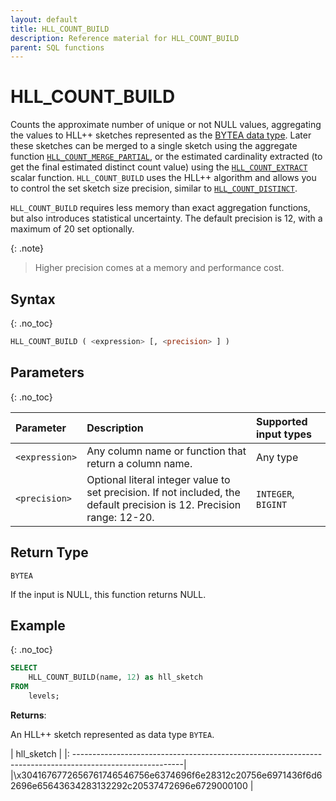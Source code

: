 ```yaml
---
layout: default
title: HLL_COUNT_BUILD
description: Reference material for HLL_COUNT_BUILD
parent: SQL functions
---
```



# HLL_COUNT_BUILD

Counts the approximate number of unique or not NULL values, aggregating the values to HLL++ sketches represented as the [BYTEA data type](../general-reference/bytea-data-type.md).
Later these sketches can be merged to a single sketch using the aggregate function [`HLL_COUNT_MERGE_PARTIAL`](hll-count-merge-partial.md), or the estimated cardinality extracted (to get the final estimated distinct count value) using the [`HLL_COUNT_EXTRACT`](hll-count-extract.md) scalar function.
`HLL_COUNT_BUILD` uses the HLL++ algorithm and allows you to control the set sketch size precision, similar to [`HLL_COUNT_DISTINCT`](hll-count-distinct.md). 


`HLL_COUNT_BUILD` requires less memory than exact aggregation functions, but also introduces statistical uncertainty. The default precision is 12, with a maximum of 20 set optionally.

{: .note}
>Higher precision comes at a memory and performance cost.

## Syntax
{: .no_toc}

```sql
HLL_COUNT_BUILD ( <expression> [, <precision> ] )
```

## Parameters
{: .no_toc}

| Parameter | Description | Supported input types |
| :--------- |:------------|:-|
| `<expression>`  | Any column name or function that return a column name. | Any type |
| `<precision>` | Optional literal integer value to set precision. If not included, the default precision is 12. Precision range: 12-20. | `INTEGER`, `BIGINT ` |

## Return Type
`BYTEA`

If the input is NULL, this function returns NULL.

## Example
{: .no_toc}

```sql
SELECT
    HLL_COUNT_BUILD(name, 12) as hll_sketch
FROM
    levels;
```

**Returns**: 

An HLL++ sketch represented as data type `BYTEA`.

| hll_sketch                                                                                                |
|: ---------------------------------------------------------------------------------------------------------|
|\x3041676772656761746546756e6374696f6e28312c20756e6971436f6d62696e65643634283132292c20537472696e6729000100 |